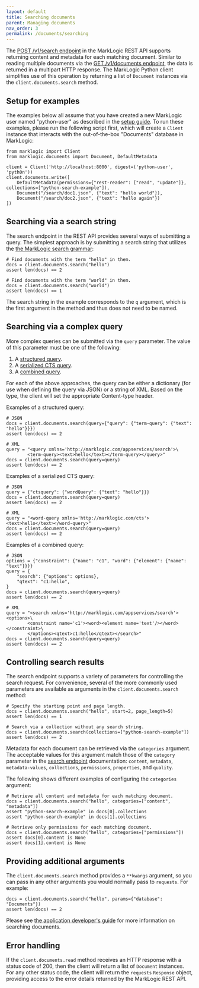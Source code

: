 ```yaml
---
layout: default
title: Searching documents
parent: Managing documents
nav_order: 3
permalink: /documents/searching
---
```


The [POST /v1/search endpoint](https://docs.marklogic.com/REST/POST/v1/search) in the MarkLogic REST API supports
returning content and metadata for each matching document. Similar to reading multiple documents via the 
[GET /v1/documents endpoint](https://docs.marklogic.com/REST/GET/v1/documents), the data is returned in a multipart
HTTP response. The MarkLogic Python client simplifies use of this operation by returning a list of `Document` instances
via the `client.documents.search` method.

## Setup for examples

The examples below all assume that you have created a new MarkLogic user named "python-user" as described in the 
[setup guide](../example-setup.md). To run these examples, please run the following script first, which will 
create a `Client` instance that interacts with the out-of-the-box "Documents" database in MarkLogic:

```
from marklogic import Client
from marklogic.documents import Document, DefaultMetadata

client = Client('http://localhost:8000', digest=('python-user', 'pyth0n'))
client.documents.write([
    DefaultMetadata(permissions={"rest-reader": ["read", "update"]}, collections=["python-search-example"]),
    Document("/search/doc1.json", {"text": "hello world"}),
    Document("/search/doc2.json", {"text": "hello again"})
])
```

## Searching via a search string

The search endpoint in the REST API provides several ways of submitting a query. The simplest approach is by submitting
a search string that utilizes the
[the MarkLogic search grammar](https://docs.marklogic.com/guide/search-dev/search-api#id_41745):

```
# Find documents with the term "hello" in them.
docs = client.documents.search("hello")
assert len(docs) == 2

# Find documents with the term "world" in them.
docs = client.documents.search("world")
assert len(docs) == 1
```

The search string in the example corresponds to the `q` argument, which is the first argument in the method and thus
does not need to be named. 

## Searching via a complex query

More complex queries can be submitted via the `query` parameter. The value of this parameter must be one of the
following:

1. A [structured query](https://docs.marklogic.com/guide/search-dev/structured-query#).
2. A [serialized CTS query](https://docs.marklogic.com/guide/rest-dev/search#id_30577).
3. A [combined query](https://docs.marklogic.com/guide/rest-dev/search#id_69918).

For each of the above approaches, the query can be either a dictionary (for use when defining the query via JSON) or 
a string of XML. Based on the type, the client will set the appropriate Content-type header. 

Examples of a structured query:

```
# JSON
docs = client.documents.search(query={"query": {"term-query": {"text": "hello"}}})
assert len(docs) == 2

# XML
query = "<query xmlns='http://marklogic.com/appservices/search'>\
        <term-query><text>hello</text></term-query></query>"
docs = client.documents.search(query=query)
assert len(docs) == 2
```

Examples of a serialized CTS query:

```
# JSON
query = {"ctsquery": {"wordQuery": {"text": "hello"}}}
docs = client.documents.search(query=query)
assert len(docs) == 2

# XML
query = "<word-query xmlns='http://marklogic.com/cts'><text>hello</text></word-query>"
docs = client.documents.search(query=query)
assert len(docs) == 2
```

Examples of a combined query:

```
# JSON
options = {"constraint": {"name": "c1", "word": {"element": {"name": "text"}}}}
query = {
    "search": {"options": options},
    "qtext": "c1:hello",
}
docs = client.documents.search(query=query)
assert len(docs) == 2

# XML
query = "<search xmlns='http://marklogic.com/appservices/search'><options>\
        <constraint name='c1'><word><element name='text'/></word></constraint>\
        </options><qtext>c1:hello</qtext></search>"
docs = client.documents.search(query=query)
assert len(docs) == 2
```

## Controlling search results

The search endpoint supports a variety of parameters for controlling the search request. For convenience, several of the
more commonly used parameters are available as arguments in the `client.documents.search` method:

```
# Specify the starting point and page length.
docs = client.documents.search("hello", start=2, page_length=5)
assert len(docs) == 1

# Search via a collection without any search string.
docs = client.documents.search(collections=["python-search-example"])
assert len(docs) == 2
```

Metadata for each document can be retrieved via the `categories` argument. The acceptable values for this argument
match those of the `category` parameter in the [search endpoint](https://docs.marklogic.com/REST/POST/v1/search)
documentation: `content`, `metadata`, `metadata-values`, `collections`, `permissions`, `properties`, and `quality`.

The following shows different examples of configuring the `categories` argument:

```
# Retrieve all content and metadata for each matching document.
docs = client.documents.search("hello", categories=["content", "metadata"])
assert "python-search-example" in docs[0].collections
assert "python-search-example" in docs[1].collections

# Retrieve only permissions for each matching document.
docs = client.documents.search("hello", categories=["permissions"])
assert docs[0].content is None
assert docs[1].content is None
```

## Providing additional arguments

The `client.documents.search` method provides a `**kwargs` argument, so you can pass in any other arguments you would
normally pass to `requests`. For example:

```
docs = client.documents.search("hello", params={"database": "Documents"})
assert len(docs) == 2
```

Please see [the application developer's guide](https://docs.marklogic.com/guide/rest-dev/search#id_49329)
for more information on searching documents.

## Error handling

If the `client.documents.read` method receives an HTTP response with a status code of 200, then the client will return
a list of `Document` instances. For any other status code, the client will return the `requests` `Response` object, 
providing access to the error details returned by the MarkLogic REST API.
